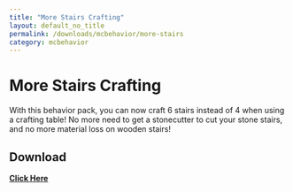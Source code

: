 ```yaml
---
title: "More Stairs Crafting"
layout: default_no_title
permalink: /downloads/mcbehavior/more-stairs
category: mcbehavior
---
```

# More Stairs Crafting
With this behavior pack, you can now craft 6 stairs instead of 4 when using a crafting table! No more need to get a stonecutter to cut your stone stairs, and no more material loss on wooden stairs!

## Download

[**Click Here**](https://github.com/RaythCo-Creations/downloads/raw/main/behavior-packs/RC%20More%20Stairs.mcpack)
